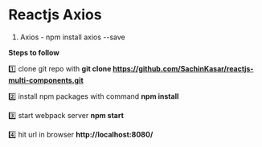 # Reactjs Axios

1. Axios - npm install axios --save
 
 


**Steps to follow**

:one: clone git repo with 
**git clone https://github.com/SachinKasar/reactjs-multi-components.git**

:two: install npm packages with command
**npm install**

:three: start webpack server
**npm start**

:four: hit url in browser **http://localhost:8080/**
